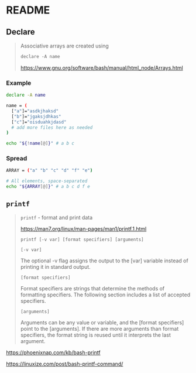# README

## Declare

> Associative arrays are created using
>
>
> ```markdown
> declare -A name
> ```
>
> <https://www.gnu.org/software/bash/manual/html_node/Arrays.html>
>

### Example

```bash
declare -A name

name = (
  ["a"]="asdkjhaksd"
  ["b"]="jgaksjdhkas"
  ["c"]="oisduahkjdasd"
  # add more files here as needed
)

echo "${!name[@]}" # a b c
```

### Spread

```bash
ARRAY = ("a" "b" "c" "d" "f" "e")

# All elements, space-separated
echo "${ARRAY[@]}" # a b c d f e
```

## `printf`

> `printf` - format and print data
>
>
> <https://man7.org/linux/man-pages/man1/printf.1.html>
>
> ```text
> printf [-v var] [format specifiers] [arguments]
> ```
>
> `[-v var]`
>
>
> The optional -v flag assigns the output to the [var] variable instead of printing it in standard output.
>
> `[format specifiers]`
>
> Format specifiers are strings that determine the methods of formatting specifiers. The following section includes a list of accepted specifiers.
>
> `[arguments]`
>
> Arguments can be any value or variable, and the [format specifiers] point to the [arguments]. If there are more arguments than format specifiers, the format string is reused until it interprets the last argument.
>

<https://phoenixnap.com/kb/bash-printf>

<https://linuxize.com/post/bash-printf-command/>
